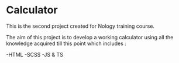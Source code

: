 # Calculator

This is the second project created for Nology training course.

The aim of this project is to develop a working calculator using all the knowledge acquired till this point which includes :

-HTML
-SCSS
-JS & TS